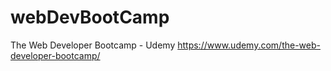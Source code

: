 # webDevBootCamp
The Web Developer Bootcamp - Udemy 
https://www.udemy.com/the-web-developer-bootcamp/

